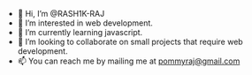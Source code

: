 - 👋 Hi, I’m @RASH1K-RAJ
- 👀 I’m interested in web development.
- 🌱 I’m currently learning javascript.
- 💞️ I’m looking to collaborate on small projects that require web development.
- 📫 You can reach me by mailing me at pommyraj@gmail.com

<!---
RASH1K-RAJ/RASH1K-RAJ is a ✨ special ✨ repository because its `README.md` (this file) appears on your GitHub profile.
You can click the Preview link to take a look at your changes.
--->
